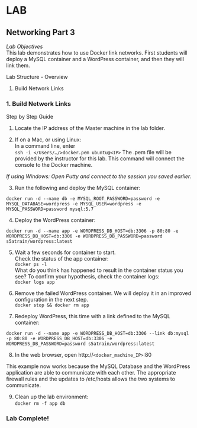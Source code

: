# LAB
## Networking Part 3
*Lab Objectives*  
This lab demonstrates how to use Docker link networks. First students will deploy a MySQL container and a WordPress container, and then they will link them.  

Lab Structure - Overview
1.	Build Network Links

### 1. Build Network Links
Step by Step Guide
1.	Locate the IP address of the Master machine in the lab folder.

2.	If on a Mac, or using Linux:  
In a command line, enter  
`ssh -i </Users/…/>docker.pem ubuntu@<IP>`
The .pem file will be provided by the instructor for this lab. This command will connect the console to the Docker machine.  

*If using Windows: Open Putty and connect to the session you saved earlier.*
 

3.	Run the following and deploy the MySQL container:  
```
docker run -d --name db -e MYSQL_ROOT_PASSWORD=password -e MYSQL_DATABASE=wordpress -e MYSQL_USER=wordpress -e MYSQL_PASSWORD=password mysql:5.7
```

4.	Deploy the WordPress container:  
```
docker run -d --name app -e WORDPRESS_DB_HOST=db:3306 -p 80:80 -e WORDPRESS_DB_HOST=db:3306 -e WORDPRESS_DB_PASSWORD=password s5atrain/wordpress:latest
```
5.	Wait a few seconds for container to start.  
Check the status of the app container:  
`docker ps -l`  
What do you think has happened to result in the container status you see? To confirm your hypothesis, check the container logs:  
`docker logs app`

6.	Remove the failed WordPress container. We will deploy it in an improved configuration in the next step.  
`docker stop && docker rm app`

7.	Redeploy WordPress, this time with a link defined to the MySQL container:  
```
docker run -d --name app -e WORDPRESS_DB_HOST=db:3306 --link db:mysql -p 80:80 -e WORDPRESS_DB_HOST=db:3306 -e WORDPRESS_DB_PASSWORD=password s5atrain/wordpress:latest
```
8.	In the web browser, open http://`<docker_machine_IP>`:80 

This example now works because the MySQL Database and the WordPress application are able to communicate with each other. The appropriate firewall rules and the updates to /etc/hosts allows the two systems to communicate. 

9.	Clean up the lab environment:  
`docker rm -f app db`

### Lab Complete!

<!-- 
LastTested: 2018-09-28
OS: Ubuntu 18.04
DockerVersion: 18.06.1-ce, build e68fc7a
-->
